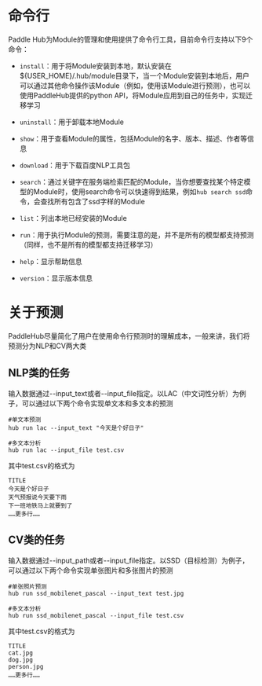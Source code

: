 # 命令行
Paddle Hub为Module的管理和使用提供了命令行工具，目前命令行支持以下9个命令：

* `install`：用于将Module安装到本地，默认安装在${USER_HOME}/.hub/module目录下，当一个Module安装到本地后，用户可以通过其他命令操作该Module（例如，使用该Module进行预测），也可以使用PaddleHub提供的python API，将Module应用到自己的任务中，实现迁移学习

* `uninstall`：用于卸载本地Module

* `show`：用于查看Module的属性，包括Module的名字、版本、描述、作者等信息

* `download`：用于下载百度NLP工具包

* `search`：通过关键字在服务端检索匹配的Module，当你想要查找某个特定模型的Module时，使用search命令可以快速得到结果，例如`hub search ssd`命令，会查找所有包含了ssd字样的Module

* `list`：列出本地已经安装的Module

* `run`：用于执行Module的预测，需要注意的是，并不是所有的模型都支持预测（同样，也不是所有的模型都支持迁移学习）

* `help`：显示帮助信息

* `version`：显示版本信息

# 关于预测
PaddleHub尽量简化了用户在使用命令行预测时的理解成本，一般来讲，我们将预测分为NLP和CV两大类

## NLP类的任务
输入数据通过--input_text或者--input_file指定。以LAC（中文词性分析）为例子，可以通过以下两个命令实现单文本和多文本的预测
```shell
#单文本预测
hub run lac --input_text "今天是个好日子"
```
```shell
#多文本分析
hub run lac --input_file test.csv
```
其中test.csv的格式为
```
TITLE
今天是个好日子
天气预报说今天要下雨
下一班地铁马上就要到了
……更多行……
```
## CV类的任务
输入数据通过--input_path或者--input_file指定。以SSD（目标检测）为例子，可以通过以下两个命令实现单张图片和多张图片的预测
```shell
#单张照片预测
hub run ssd_mobilenet_pascal --input_text test.jpg
```
```shell
#多文本分析
hub run ssd_mobilenet_pascal --input_file test.csv
```
其中test.csv的格式为
```
TITLE
cat.jpg
dog.jpg
person.jpg
……更多行……
```
